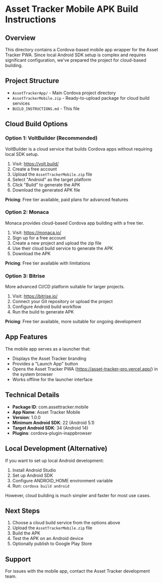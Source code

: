 # Asset Tracker Mobile APK Build Instructions

## Overview
This directory contains a Cordova-based mobile app wrapper for the Asset Tracker PWA. Since local Android SDK setup is complex and requires significant configuration, we've prepared the project for cloud-based building.

## Project Structure
- `AssetTrackerApp/` - Main Cordova project directory
- `AssetTrackerMobile.zip` - Ready-to-upload package for cloud build services
- `BUILD_INSTRUCTIONS.md` - This file

## Cloud Build Options

### Option 1: VoltBuilder (Recommended)
VoltBuilder is a cloud service that builds Cordova apps without requiring local SDK setup.

1. Visit: https://volt.build/
2. Create a free account
3. Upload the `AssetTrackerMobile.zip` file
4. Select "Android" as the target platform
5. Click "Build" to generate the APK
6. Download the generated APK file

**Pricing**: Free tier available, paid plans for advanced features

### Option 2: Monaca
Monaca provides cloud-based Cordova app building with a free tier.

1. Visit: https://monaca.io/
2. Sign up for a free account
3. Create a new project and upload the zip file
4. Use their cloud build service to generate the APK
5. Download the APK

**Pricing**: Free tier available with limitations

### Option 3: Bitrise
More advanced CI/CD platform suitable for larger projects.

1. Visit: https://bitrise.io/
2. Connect your Git repository or upload the project
3. Configure Android build workflow
4. Run the build to generate APK

**Pricing**: Free tier available, more suitable for ongoing development

## App Features
The mobile app serves as a launcher that:
- Displays the Asset Tracker branding
- Provides a "Launch App" button
- Opens the Asset Tracker PWA (https://asset-tracker-pro.vercel.app/) in the system browser
- Works offline for the launcher interface

## Technical Details
- **Package ID**: com.assettracker.mobile
- **App Name**: Asset Tracker Mobile
- **Version**: 1.0.0
- **Minimum Android SDK**: 22 (Android 5.1)
- **Target Android SDK**: 34 (Android 14)
- **Plugins**: cordova-plugin-inappbrowser

## Local Development (Alternative)
If you want to set up local Android development:

1. Install Android Studio
2. Set up Android SDK
3. Configure ANDROID_HOME environment variable
4. Run: `cordova build android`

However, cloud building is much simpler and faster for most use cases.

## Next Steps
1. Choose a cloud build service from the options above
2. Upload the `AssetTrackerMobile.zip` file
3. Build the APK
4. Test the APK on an Android device
5. Optionally publish to Google Play Store

## Support
For issues with the mobile app, contact the Asset Tracker development team.